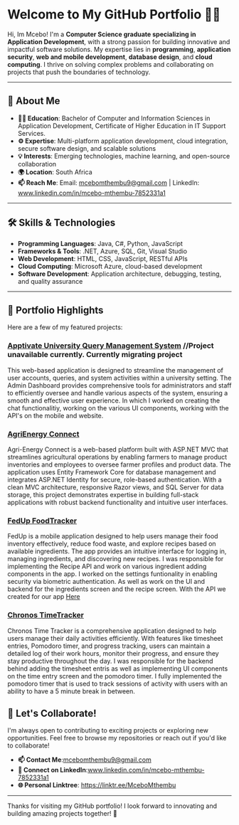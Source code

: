 # Welcome to My GitHub Portfolio 👨‍💻

Hi, Im Mcebo! I'm a **Computer Science graduate specializing in Application Development**, with a strong passion for building innovative and impactful software solutions. My expertise lies in **programming**, **application security**, **web and mobile development**, **database design**, and **cloud computing**. I thrive on solving complex problems and collaborating on projects that push the boundaries of technology.

---

## 🚀 **About Me**
- **👨‍🎓 Education**: Bachelor of Computer and Information Sciences in Application Development, Certificate of Higher Education in IT Support Services. 
- **⚙️ Expertise**: Multi-platform application development, cloud integration, secure software design, and scalable solutions  
- **💡 Interests**: Emerging technologies, machine learning, and open-source collaboration  
- **🌍 Location**: South Africa  
- **📫 Reach Me**: Email: mcebomthembu9@gmail.com | LinkedIn: www.linkedin.com/in/mcebo-mthembu-7852331a1

---

## 🛠️ **Skills & Technologies**
- **Programming Languages**: Java, C#, Python, JavaScript  
- **Frameworks & Tools**: .NET, Azure, SQL, Git, Visual Studio  
- **Web Development**: HTML, CSS, JavaScript, RESTful APIs  
- **Cloud Computing**: Microsoft Azure, cloud-based development  
- **Software Development**: Application architecture, debugging, testing, and quality assurance  

---

## 💼 **Portfolio Highlights**
Here are a few of my featured projects:


### [Apptivate University Query Management System](https://github.com/M2CEE7/University-Query-Management-System.git) //Project unavailable currently. Currently migrating project
This web-based application is designed to streamline the management of user accounts, queries, and system activities within a university setting. The Admin Dashboard provides comprehensive tools for administrators and staff to efficiently oversee and handle various aspects of the system, ensuring a smooth and effective user experience.
In which I worked on creating the chat functionalitiy, working on the various UI components, working with the API's on the mobile and website.
### [AgriEnergy Connect ](https://github.com/M2CEE7/AgriEnergyConnect.git)
Agri-Energy Connect is a web-based platform built with ASP.NET MVC that streamlines agricultural operations by enabling farmers to manage product inventories and employees to oversee farmer profiles and product data. The application uses Entity Framework Core for database management and integrates ASP.NET Identity for secure, role-based authentication. With a clean MVC architecture, responsive Razor views, and SQL Server for data storage, this project demonstrates expertise in building full-stack applications with robust backend functionality and intuitive user interfaces.
### [FedUp FoodTracker](https://github.com/M2CEE7/FedUpFoodTracker.git)
FedUp is a mobile application designed to help users manage their food inventory effectively, reduce food waste, and explore recipes based on available ingredients. The app provides an intuitive interface for logging in, managing ingredients, and discovering new recipes. I was responsible for implementing the Recipe API and work on various ingredient adding components in the app. I worked on the settings funtionality in enabling security via biometric authentication. As well as work on the UI and backend for the ingredients screen and the recipe screen. With the API we created for our app [Here](https://github.com/M2CEE7/FedUpFoodAPI.git)
### [Chronos TimeTracker](https://github.com/M2CEE7/ChronosTimeTracker.git)
Chronos Time Tracker is a comprehensive application designed to help users manage their daily activities efficiently. With features like timesheet entries, Pomodoro timer, and progress tracking, users can maintain a detailed log of their work hours, monitor their progress, and ensure they stay productive throughout the day. I was responsible for the backend behind adding the timesheet entris as well as implementing UI components on the time entry screen and the pomodoro timer. I fully implemented the pomodoro timer that is used to track sessions of activity with users with an ability to have a 5 minute break in between.

## 🌟 **Let's Collaborate!**
I'm always open to contributing to exciting projects or exploring new opportunities. Feel free to browse my repositories or reach out if you'd like to collaborate!

- **📫 Contact Me**:mcebomthembu9@gmail.com
- **🔗 Connect on LinkedIn**:www.linkedin.com/in/mcebo-mthembu-7852331a1  
- **🌐 Personal Linktree**: https://linktr.ee/MceboMthembu

---

Thanks for visiting my GitHub portfolio! I look forward to innovating and building amazing projects together! 🚀
